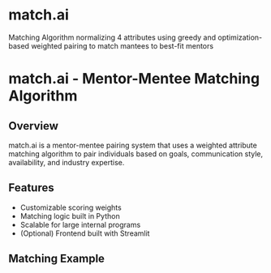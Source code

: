 # match.ai
Matching Algorithm normalizing 4 attributes using greedy and optimization-based weighted pairing to match mantees to best-fit mentors 
# match.ai - Mentor-Mentee Matching Algorithm

## Overview
match.ai is a mentor-mentee pairing system that uses a weighted attribute matching algorithm to pair individuals based on goals, communication style, availability, and industry expertise.

## Features
- Customizable scoring weights
- Matching logic built in Python
- Scalable for large internal programs
- (Optional) Frontend built with Streamlit

## Matching Example

